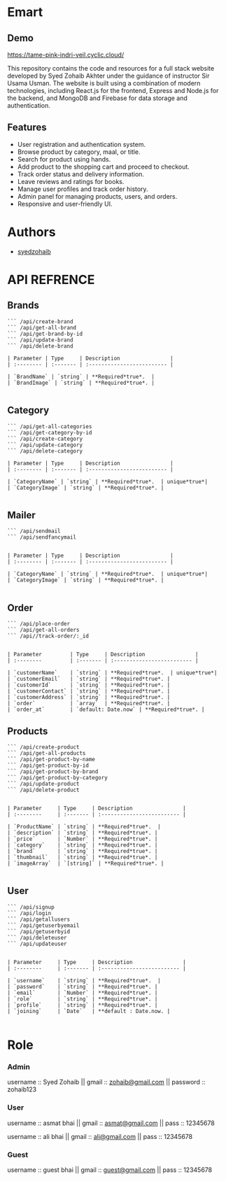 
# Emart

## Demo
https://tame-pink-indri-veil.cyclic.cloud/

This repository contains the code and resources for a full stack website developed by  Syed Zohaib Akhter  under the guidance of instructor Sir  Usama Usman.  The website is built using a combination of modern technologies, including React.js for the frontend, Express and Node.js for the backend, and MongoDB and Firebase for data storage and authentication.

## Features

- User registration and authentication system.
- Browse product by category, maal, or title.
- Search for product using hands.
- Add product to the shopping cart and proceed to checkout.
- Track order status and delivery information.
- Leave reviews and ratings for books.
- Manage user profiles and track order history.
- Admin panel for managing products, users, and orders.
- Responsive and user-friendly UI.




# Authors

- [syedzohaib](https://www.github.com/syedzohaib-dev)


# API REFRENCE
## Brands

```http
``` /api/create-brand
``` /api/get-all-brand
``` /api/get-brand-by-id
``` /api/update-brand
``` /api/delete-brand

| Parameter | Type     | Description                |
| :-------- | :------- | :------------------------- |

| `BrandName` | `string` | **Required*true*.  |
| `BrandImage` | `string` | **Required*true*. |


```

## Category

```http
``` /api/get-all-categories
``` /api/get-category-by-id
``` /api/create-category
``` /api/update-category
``` /api/delete-category

| Parameter | Type     | Description                |
| :-------- | :------- | :------------------------- |

| `CategoryName` | `string` | **Required*true*.  | unique*true*|
| `CategoryImage` | `string` | **Required*true*. |


```

## Mailer

```http
``` /api/sendmail
``` /api/sendfancymail


| Parameter | Type     | Description                |
| :-------- | :------- | :------------------------- |

| `CategoryName` | `string` | **Required*true*.  | unique*true*|
| `CategoryImage` | `string` | **Required*true*. |


```

## Order

```http
``` /api/place-order
``` /api/get-all-orders
``` /api//track-order/:_id


| Parameter         | Type     | Description                |
| :--------         | :------- | :------------------------- |

| `customerName`    | `string` | **Required*true*.  | unique*true*|
| `customerEmail`   | `string` | **Required*true*. |
| `customerId`      | `string` | **Required*true*. |
| `customerContact` | `string` | **Required*true*. |
| `customerAddress` | `string` | **Required*true*. |
| `order`           | `array`  | **Required*true*. |
| `order_at`        | `default: Date.now` | **Required*true*. |

```

## Products

```http
``` /api/create-product
``` /api/get-all-products
``` /api/get-product-by-name
``` /api/get-product-by-id
``` /api/get-product-by-brand
``` /api/get-product-by-category
``` /api/update-product
``` /api/delete-product


| Parameter     | Type     | Description                |
| :--------     | :------- | :------------------------- |

| `ProductName` | `string` | **Required*true*.  |
| `description` | `string` | **Required*true*. |
| `price`       | `Number` | **Required*true*. |
| `category`    | `string` | **Required*true*. |
| `brand`       | `string` | **Required*true*. |
| `thumbnail`   | `string` | **Required*true*. |
| `imageArray`  | `[string]` | **Required*true*. |


```

## User

```http
``` /api/signup
``` /api/login
``` /api/getallusers
``` /api/getuserbyemail
``` /api/getuserbyid
``` /api/deleteuser
``` /api/updateuser


| Parameter     | Type     | Description                |
| :--------     | :------- | :------------------------- |

| `username`    | `string` | **Required*true*.  |
| `password`    | `string` | **Required*true*. |
| `email`       | `Number` | **Required*true*. |
| `role`        | `string` | **Required*true*. |
| `profile`     | `string` | **Required*true*. |
| `joining`     | `Date`   | **default : Date.now. |


```





# Role

### Admin

username :: Syed Zohaib ||
gmail :: zohaib@gmail.com ||
password  :: zohaib123

### User

username  :: asmat bhai ||
gmail  :: asmat@gmail.com ||
pass :: 12345678

username  :: ali bhai ||
gmail  :: ali@gmail.com ||
pass :: 12345678

### Guest

username  :: guest bhai ||
gmail  :: guest@gmail.com ||
pass :: 12345678
